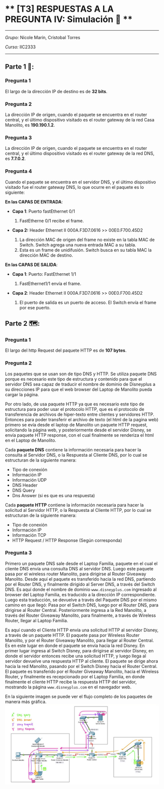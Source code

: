 # ** [T3] RESPUESTAS A LA PREGUNTA IV: Simulación :jack_o_lantern: **
* * *

*Grupo:* Nicole Marín, Cristobal Torres

*Curso:* IIC2333

* * *

## **Parte 1** :closed_book::

###  **Pregunta 1** 
El largo de la dirección IP de destino es de **32 bits**.

###  **Pregunta 2** 
La dirección IP de origen, cuando el paquete se encuentra en el router central, y el último dispositivo visitado es el router gateway de la red Casa Manolito, es **190.190.1.2**.

###  **Pregunta 3** 

La dirección IP de origen, cuando el paquete se encuentra en el router central, y el último dispositivo visitado es el router gateway de la red DNS, es **7.7.0.2**.

###  **Pregunta 4** 

Cuando el paquete se encuentra en el servidor DNS, y el último dispositivo visitado fue el router gateway DNS, lo que ocurre en el paquete es lo siguiente:

**En las CAPAS DE ENTRADA**:

* **Capa 1**: Puerto fastEthernet 0/1
   1. FastEtherne 0/1 recibe el frame.

* **Capa 2:** Header Ethernet II 000A.F3D7.0616 >> 00E0.F700.45D2
   1. La dirección MAC de origen del frame no existe en la tabla MAC de Switch. Switch agrega una nueva entrada MAC a su tabla.
   2. Esta es un frame de unidifusión. Switch busca en su tabla MAC la dirección MAC de destino.

**En las CAPAS DE SALIDA**:

* **Capa 1**: Puerto: FastEthernet 1/1
   1. FastEthernet1/1 envía el frame.

* **Capa 2**: Header Ethernet II 000A.F3D7.0616 >> 00E0.F700.45D2
   1. El puerto de salida es un puerto de acceso. El Switch envía el frame por ese puerto.



## **Parte 2** :world_map::

###  **Pregunta 1** 

El largo del http Request del paquete HTTP es de **107 bytes**.


###  **Pregunta 2** 

Los paquetes que se usan son de tipo DNS y HTTP. 
Se utiliza paquete DNS porque es necesario este tipo de estructura y contenido para que el servidor DNS sea capaz de traducir el nombre de dominio de Disneyplus a su direcciones IP para que el web browser del Laptop de Manolito pueda cargar la página.

Por otro lado, de usa paquete HTTP ya que es necesario este tipo de estructura para poder usar el protocolo HTTP, que es el protocolo de transferencia de archivos de hiper-texto entre clientes y servidores HTTP. Entonces para poder transferir el archivo de texto (el html de la pagina web)  primero se evía desde el laptop de Manolito un paquete HTTP request, solicitando la página web, y posteriormente desde el servidor Disney, se envía paquete HTTP response, con el cual finalmente se renderiza el html en el Laptop de Manolito. 

Cada **paquete DNS** contiene la información necesaria para hacer la consulta al Servidor DNS, o la Respuesta al Cliente DNS, por lo cual se estructuran de la siguiente manera:

- Tipo de conexión
- Información IP
- Información UDP
- DNS Header
- DNS Query
- Dns Answer (si es que es una respuesta)


Cada **paquete HTTP** contiene la información necesaria para hacer la solicitud al Servidor HTTP, o la Respuesta al Cliente HTTP, por lo cual se estructuran de la siguiente manera:

- Tipo de conexión
- Información IP
- Información TCP
- HTTP Request / HTTP Response (Según corresponda)



###  **Pregunta 3** 

Primero un paquete DNS sale desde el Laptop Familia, paquete en el cual el cliente DNS envía una consulta DNS al servidor DNS. Luego este paquete pasa por el wireless router Manolito, para dirigirse al Router Giveaway Manolito. Desde aquí el paquete es transferido  hacia la red DNS, partiendo por el Router DNS, y finalmente dirigido al Server DNS, a través del Switch DNS. Es aquí donde el nombre de dominio ```www.disneyplus.com``` ingresado al browser del Laptop Familia, es traducido a la dirección IP correspondiente. Luego esta traducción, se devuelve a través del Paquete DNS por el mismo camino en que llegó: Pasa por el Switch DNS, luego por el Router DNS, para dirigirse al Router Central. Posteriormente ingresa a la Red Manolito, a través del Router Giveaway Manolito, para finalmente, a través de Wireless Router, llegar al Laptop Familia. 

Es aquí cuando el Cliente HTTP envía una solicitud HTTP al servidor Disney, a través de un paquete HTTP. El paquete pasa por Wireless Router Manolito, y por el Router Giveaway Manolito, para llegar al Router Central. Es en este lugar en donde el paquete se envía hacia la red Disney. En primer lugar ingresa al Switch Disney, para dirigirse al servidor Disney, en donde el servidor entonces recibe una solicitud HTTP, y luego llega al servidor devuelve una respuesta HTTP al cliente. El paquete se dirige ahora hacia la red Manolito, pasando por el Switch Disney hacia el Router Central. El paquete es transferido por el Router Giveaway Manolito, hacia el Wireless Router, y finalmente es recepcionado por el Laptop Familia, en donde finalmente el cliente HTTP recibe la respuesta HTTP del servidor, mostrando la página ```www.disneyplus.com``` en el navegador web.

En la siguiente imagen se puede ver el flujo completo de los paquetes de manera más gráfica.
![Error al cargar la imagen](/flujo_paquetes.jpg "Flujo de Paquetes DNS y HTTP en la simulación")
